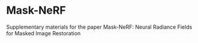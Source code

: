 # Mask-NeRF
Supplementary materials for the paper Mask-NeRF: Neural Radiance Fields for Masked Image Restoration
